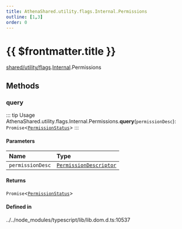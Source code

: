 ```yaml
---
title: AthenaShared.utility.flags.Internal.Permissions
outline: [1,3]
order: 0
---
```


# {{ $frontmatter.title }}


[shared/utility/flags](../modules/shared_utility_flags.md).[Internal](../modules/shared_utility_flags_Internal.md).Permissions

## Methods

### query

::: tip Usage
AthenaShared.utility.flags.Internal.Permissions.**query**(`permissionDesc`): `Promise`<[`PermissionStatus`](../modules/shared_utility_flags_Internal.md#PermissionStatus)\>
:::

#### Parameters

| Name | Type |
| :------ | :------ |
| `permissionDesc` | [`PermissionDescriptor`](shared_utility_flags_Internal_PermissionDescriptor.md) |

#### Returns

`Promise`<[`PermissionStatus`](../modules/shared_utility_flags_Internal.md#PermissionStatus)\>

#### Defined in

../../node_modules/typescript/lib/lib.dom.d.ts:10537
